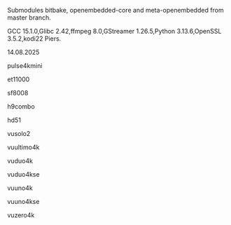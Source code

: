 Submodules bitbake, openembedded-core and meta-openembedded from master branch.

GCC 15.1.0,Glibc 2.42,ffmpeg 8.0,GStreamer 1.26.5,Python 3.13.6,OpenSSL 3.5.2,kodi22 Piers.

14.08.2025

pulse4kmini


et11000


sf8008


h9combo


hd51


vusolo2


vuultimo4k


vuduo4k


vuduo4kse


vuuno4k


vuuno4kse


vuzero4k

